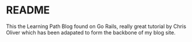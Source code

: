 # README

This the Learning Path Blog found on Go Rails, really great tutorial by Chris Oliver which has been adapated to form the backbone of my blog site. 

